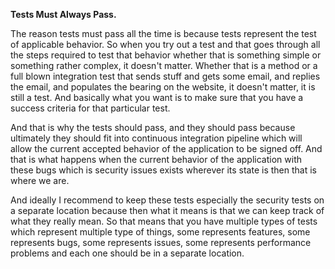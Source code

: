 **Tests Must Always Pass.**

The reason tests must pass all the time is because tests represent the test of applicable behavior. So when you try out a test and that goes through all the steps required to test that behavior whether that is something simple or something rather complex, it doesn't matter. Whether that is a method or a full blown integration test that sends stuff and gets some email, and replies the email, and populates the bearing on the website, it doesn't matter, it is still a test. And basically what you want is to make sure that you have a success criteria for that particular test.

And that is why the tests should pass, and they should pass because ultimately they should fit into continuous integration pipeline which will allow the current accepted behavior of the application to be signed off. And that is what happens when the current behavior of the application with these bugs which is security issues exists wherever its state is then that is where we are.

And ideally I recommend to keep these tests especially the security tests on a separate location because then what it means is that we can keep track of what they really mean. So that means that you have multiple types of tests which represent multiple type of things, some represents features, some represents bugs, some represents issues, some represents performance problems and each one should be in a separate location.
